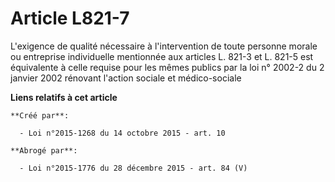 # Article L821-7

L'exigence de qualité nécessaire à l'intervention de toute personne morale ou entreprise individuelle mentionnée aux articles
L. 821-3 et L. 821-5 est équivalente à celle requise pour les mêmes publics par la loi n° 2002-2 du 2 janvier 2002 rénovant
l'action sociale et médico-sociale

**Liens relatifs à cet article**

	**Créé par**:

	  - Loi n°2015-1268 du 14 octobre 2015 - art. 10

	**Abrogé par**:

	  - Loi n°2015-1776 du 28 décembre 2015 - art. 84 (V)
